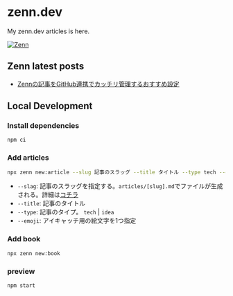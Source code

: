 # zenn.dev

My zenn.dev articles is here.

<a href="https://zenn.dev/jonghyo" target="_blank"><img alt="Zenn" src="https://img.shields.io/badge/Zenn-3EA8FF.svg?&style=for-the-badge&logo=Zenn&logoColor=white" /></a>

## Zenn latest posts

<!-- BLOG-POST-LIST:START -->
- [Zennの記事をGitHub連携でカッチリ管理するおすすめ設定](https://zenn.dev/jonghyo/articles/zenn-github-repo)
<!-- BLOG-POST-LIST:END -->

## Local Development

### Install dependencies

```bash
npm ci
```

### Add articles

```bash
npx zenn new:article --slug 記事のスラッグ --title タイトル --type tech --emoji ✨
```

- `--slag`: 記事のスラッグを指定する。`articles/[slug].md`でファイルが生成される。詳細は[コチラ](https://zenn.dev/zenn/articles/what-is-slug)
- `--title`: 記事のタイトル
- `--type`: 記事のタイプ。 `tech` | `idea`
- `--emoji`: アイキャッチ用の絵文字を1つ指定

### Add book

```bash
npx zenn new:book
```

### preview

```bash
npm start
```
